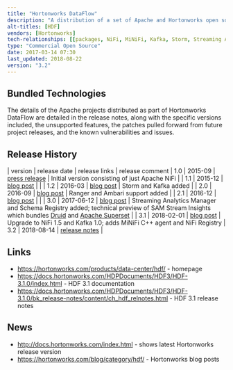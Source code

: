```yaml
---
title: "Hortonworks DataFlow"
description: "A distribution of a set of Apache and Hortonworks open source technologies for processing and running analytics on data 'in motion', with all products integrated with Apache Ranger for security, Apache Ambari for management and Schema Registery for central schema management.  All bundled Apache open source projects are based on official Apache project releases, with any patches for bug fixes or new features being official Apache project patches from later releases of the relevant project.  Available as RPMs or through Apache Ambari (via a management pack), and as an on-site or in the cloud managed service (as Hortonworks Operational Services), but is not currently available via Cloudbreak or as a cloud service.  The HDF softare is provided free of charge, with training, consultancy and support available from Hortonworks.  First released in September 2015 as a distribution of just NiFi following the acquisition by Hortonworks of Onyara (a company founded by some of the original creators of NiFi)."
alt-titles: [HDF]
vendors: [Hortonworks]
tech-relationships: [[packages, NiFi, MiNiFi, Kafka, Storm, Streaming Analytics Manager, Ranger, Schema Registry, NiFi Registry, ZooKeeper], [manageable via, Ambari]]
type: "Commercial Open Source"
date: 2017-03-14 07:30
last_updated: 2018-08-22
version: "3.2"
---
```

## Bundled Technologies

The details of the Apache projects distributed as part of Hortonworks DataFlow are detailed in the release notes, along with the specific versions included, the unsupported features, the patches pulled forward from future project releases, and the known vulnerabilities and issues.

## Release History

| version | release date | release links | release comment
| 1.0 | 2015-09 | [press release](https://hortonworks.com/press-releases/hortonworks-to-acquire-onyara-to-turn-internet-of-anything-data-into-actionable-insights/) | Initial version consisting of just Apache NiFi |
| 1.1 | 2015-12 | [blog post](https://hortonworks.com/blog/hortonworks-dataflow-1-1-released/) | |
| 1.2 | 2016-03 | [blog post](https://hortonworks.com/blog/hortonworks-dataflow-1-2-released/) | Storm and Kafka added |
| 2.0 | 2016-09 | [blog post](https://hortonworks.com/blog/hortonworks-dataflow-2-0-ga/) | Ranger and Ambari support added |
| 2.1 | 2016-12 | [blog post](https://hortonworks.com/blog/announcing-availability-hortonworks-dataflow-hdf-2-1/) | |
| 3.0 | 2017-06-12 | [blog post](https://hortonworks.com/blog/hortonworks-dataflow-3-0/) | Streaming Analytics Manager and Schema Registry added; technical preview of SAM Stream Insights which bundles [Druid](/technologies/druid) and [Apache Superset](/technologies/apache-superset) |
| 3.1 | 2018-02-01 | [blog post](https://hortonworks.com/blog/announcing-general-availability-hortonworks-dataflow-3-1/) | Upgrade to NiFi 1.5 and Kafka 1.0; adds MiNiFi C++ agent and NiFi Registry
| 3.2 | 2018-08-14 | [release notes](https://docs.hortonworks.com/HDPDocuments/HDF3/HDF-3.2.0/release-notes/content/whats-new.html) |

## Links

* <https://hortonworks.com/products/data-center/hdf/> - homepage
* <https://docs.hortonworks.com/HDPDocuments/HDF3/HDF-3.1.0/index.html> - HDF 3.1 documentation
* <https://docs.hortonworks.com/HDPDocuments/HDF3/HDF-3.1.0/bk_release-notes/content/ch_hdf_relnotes.html> - HDF 3.1 release notes

## News

* <http://docs.hortonworks.com/index.html> - shows latest Hortonworks release version
* <https://hortonworks.com/blog/category/hdf/> - Hortonworks blog posts